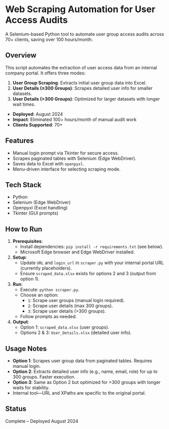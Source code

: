 # Web Scraping Automation for User Access Audits
A Selenium-based Python tool to automate user group access audits across 70+ clients, saving over 100 hours/month.

## Overview
This script automates the extraction of user access data from an internal company portal. It offers three modes:
1. **User Group Scraping**: Extracts initial user group data into Excel.
2. **User Details (≤300 Groups)**: Scrapes detailed user info for smaller datasets.
3. **User Details (>300 Groups)**: Optimized for larger datasets with longer wait times.

- **Deployed**: August 2024
- **Impact**: Eliminated 100+ hours/month of manual audit work
- **Clients Supported**: 70+

## Features
- Manual login prompt via Tkinter for secure access.
- Scrapes paginated tables with Selenium (Edge WebDriver).
- Saves data to Excel with `openpyxl`.
- Menu-driven interface for selecting scraping mode.

## Tech Stack
- Python
- Selenium (Edge WebDriver)
- Openpyxl (Excel handling)
- Tkinter (GUI prompts)

## How to Run
1. **Prerequisites**:
   - Install dependencies: `pip install -r requirements.txt` (see below).
   - Microsoft Edge browser and Edge WebDriver installed.
2. **Setup**:
   - Update `URL` and `login_url` in `scraper.py` with your internal portal URL (currently placeholders).
   - Ensure `scraped_data.xlsx` exists for options 2 and 3 (output from option 1).
3. **Run**:
   - Execute: `python scraper.py`.
   - Choose an option:
     - `1`: Scrape user groups (manual login required).
     - `2`: Scrape user details (max 300 groups).
     - `3`: Scrape user details (>300 groups).
   - Follow prompts as needed.
4. **Output**:
   - Option 1: `scraped_data.xlsx` (user groups).
   - Options 2 & 3: `User_Details.xlsx` (detailed user info).

## Usage Notes
- **Option 1**: Scrapes user group data from paginated tables. Requires manual login.
- **Option 2**: Extracts detailed user info (e.g., name, email, role) for up to 300 groups. Faster execution.
- **Option 3**: Same as Option 2 but optimized for >300 groups with longer waits for stability.
- Internal tool—URL and XPaths are specific to the original portal.

## Status
Complete – Deployed August 2024
